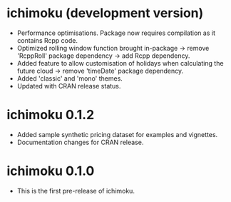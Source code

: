 # ichimoku (development version)

* Performance optimisations. Package now requires compilation as it contains Rcpp code.
* Optimized rolling window function brought in-package -> remove 'RcppRoll' package dependency -> add Rcpp dependency.
* Added feature to allow customisation of holidays when calculating the future cloud -> remove 'timeDate' package dependency.
* Added 'classic' and 'mono' themes.
* Updated with CRAN release status.

# ichimoku 0.1.2

* Added sample synthetic pricing dataset for examples and vignettes.
* Documentation changes for CRAN release.

# ichimoku 0.1.0

* This is the first pre-release of ichimoku.
